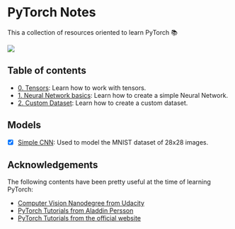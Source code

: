 # PyTorch Notes

This a collection of resources oriented to learn PyTorch 📚

<img src="https://miro.medium.com/max/2400/1*aqNgmfyBIStLrf9k7d9cng.jpeg" align="center">

## Table of contents

- [0. Tensors](https://github.com/aaronespasa/pytorch-notes/blob/main/0.Tensors.ipynb): Learn how to work with tensors.
- [1. Neural Network basics](https://github.com/aaronespasa/pytorch-notes/blob/main/1.Neural-Network.ipynb): Learn how to create a simple Neural Network.
- [2. Custom Dataset](https://github.com/aaronespasa/pytorch-notes/blob/main/2.Custom-Dataset.ipynb): Learn how to create a custom dataset.

## Models
- [x] [Simple CNN](https://github.com/aaronespasa/pytorch-notes/blob/main/models/SimpleCNN.py): Used to model the MNIST dataset of 28x28 images.

## Acknowledgements

The following contents have been pretty useful at the time of learning PyTorch:

- [Computer Vision Nanodegree from Udacity](https://www.udacity.com/course/computer-vision-nanodegree--nd891)
- [PyTorch Tutorials from Aladdin Persson](https://youtube.com/playlist?list=PLhhyoLH6IjfxeoooqP9rhU3HJIAVAJ3Vz)
- [PyTorch Tutorials from the official website](https://pytorch.org/tutorials/)
